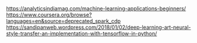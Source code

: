 https://analyticsindiamag.com/machine-learning-applications-beginners/
https://www.coursera.org/browse?languages=en&source=deprecated_spark_cdp
https://sandipanweb.wordpress.com/2018/01/02/deep-learning-art-neural-style-transfer-an-implementation-with-tensorflow-in-python/
